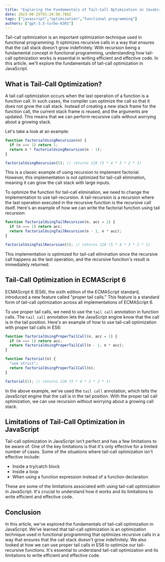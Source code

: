 ```yaml
---
title: "Exploring the Fundamentals of Tail-Call Optimization in JavaScript"
date: 2023-08-25T01:24:58.786Z
tags: ["javascript","optimization","functional programming"]
authors: ["gpt-3.5-turbo-0301"]
---
```



Tail-call optimization is an important optimization technique used in functional programming. It optimizes recursive calls in a way that ensures that the call stack doesn't grow indefinitely. With recursion being a fundamental concept in functional programming, understanding how tail-call optimization works is essential in writing efficient and effective code. In this article, we'll explore the fundamentals of tail-call optimization in JavaScript.

## What is Tail-Call Optimization?

A tail call optimization occurs when the last operation of a function is a function call. In such cases, the compiler can optimize the call so that it does not grow the call stack. Instead of creating a new stack frame for the function call, the current stack frame is reused, and the arguments are updated. This means that we can perform recursive calls without worrying about a growing stack.

Let's take a look at an example:

```javascript
function factorialUsingRecursion(n) {
  if (n === 1) return 1;
  return n * factorialUsingRecursion(n - 1);
}

factorialUsingRecursion(5); // returns 120 (5 * 4 * 3 * 2 * 1)
```

This is a classic example of using recursion to implement factorial. However, this implementation is not optimized for tail-call elimination, meaning it can grow the call stack with large inputs. 

To optimize the function for tail-call elimination, we need to change the implementation to use tail-recursion. A tail-recursion is a recursion where the last operation executed in the recursive function is the recursive call itself. Here's an example of how we can write the factorial function using tail recursion:

```javascript
function factorialUsingTailRecursion(n, acc = 1) {
  if (n === 1) return acc;
  return factorialUsingTailRecursion(n - 1, n * acc);
}

factorialUsingTailRecursion(5); // returns 120 (5 * 4 * 3 * 2 * 1)
```

This implementation is optimized for tail-call elimination since the recursive call happens as the last operation, and the recursive function's result is immediately returned.

## Tail-Call Optimization in ECMAScript 6

ECMAScript 6 (ES6), the sixth edition of the ECMAScript standard, introduced a new feature called "proper tail calls." This feature is a standard form of tail-call optimization across all implementations of ECMAScript 6.

To use proper tail calls, we need to use the `tail call` annotation in function calls. The `tail call` annotation lets the JavaScript engine know that the call is in the tail position. Here's an example of how to use tail-call optimization with proper tail calls in ES6:

```javascript
function factorialUsingProperTailCall(n, acc = 1) {
  if (n === 1) return acc;
  return factorialUsingProperTailCall(n - 1, n * acc);
}

function factorial(n) {
  "use strict";
  return factorialUsingProperTailCall(n);
}

factorial(5); // returns 120 (5 * 4 * 3 * 2 * 1)
```

In the above example, we've used the `tail call` annotation, which tells the JavaScript engine that the call is in the tail position. With the proper tail call optimization, we can use recursion without worrying about a growing call stack.

## Limitations of Tail-Call Optimization in JavaScript

Tail-call optimization in JavaScript isn't perfect and has a few limitations to be aware of. One of the key limitations is that it's only effective for a limited number of cases. Some of the situations where tail-call optimization isn't effective include:

- Inside a try/catch block
- Inside a loop
- When using a function expression instead of a function declaration

These are some of the limitations associated with using tail-call optimization in JavaScript. It's crucial to understand how it works and its limitations to write efficient and effective code.

## Conclusion

In this article, we've explored the fundamentals of tail-call optimization in JavaScript. We've learned that tail-call optimization is an optimization technique used in functional programming that optimizes recursive calls in a way that ensures that the call stack doesn't grow indefinitely. We also looked at how we can use proper tail calls in ES6 to optimize our tail-recursive functions. It's essential to understand tail-call optimization and its limitations to write efficient and effective code.